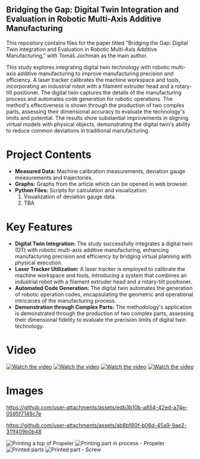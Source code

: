 ## Bridging the Gap: Digital Twin Integration and Evaluation in Robotic Multi-Axis Additive Manufacturing ##

This repository contains files for the paper titled "Bridging the Gap: Digital Twin Integration and Evaluation in Robotic Multi-Axis Additive Manufacturing," with Tomáš Jochman as the main author.


This study explores integrating digital twin technology with robotic multi-axis additive manufacturing to improve manufacturing precision and efficiency. A laser tracker calibrates the machine workspace and tools, incorporating an industrial robot with a filament extruder head and a rotary-tilt positioner. The digital twin captures the details of the manufacturing process and automates code generation for robotic operations. The method's effectiveness is shown through the production of two complex parts, assessing their dimensional accuracy to evaluate the technology's limits and potential. The results show substantial improvements in aligning virtual models with physical objects, demonstrating the digital twin's ability to reduce common deviations in traditional manufacturing.

# Project Contents

- **Measured Data:** Machine calibration measurements, deviation gauge measurements and trajectories. 
- **Graphs:** Graphs from the article which can be opened in web browser.
- **Python Files:** Scripts for calculation and visualization:
  1. Visualization of deviation gauge data.
  2. TBA

# Key Features

- **Digital Twin Integration:** The study successfully integrates a digital twin (DT) with robotic multi-axis additive manufacturing, enhancing manufacturing precision and efficiency by bridging virtual planning with physical execution.
- **Laser Tracker Utilization:** A laser tracker is employed to calibrate the machine workspace and tools, introducing a system that combines an industrial robot with a filament extruder head and a rotary-tilt positioner.
- **Automated Code Generation:** The digital twin automates the generation of robotic operation codes, encapsulating the geometric and operational intricacies of the manufacturing process.
- **Demonstration through Complex Parts:** The methodology's application is demonstrated through the production of two complex parts, assessing their dimensional fidelity to evaluate the precision limits of digital twin technology.

# Video
[![Watch the video](https://img.youtube.com/vi/Vr6lDgBZacE/0.jpg)](https://youtu.be/Vr6lDgBZacE)
[![Watch the video](https://img.youtube.com/vi/unyc6g1iy5o/0.jpg)](https://youtu.be/unyc6g1iy5o)
[![Watch the video](https://img.youtube.com/vi/W30Yxqppxts/0.jpg)](https://youtu.be/W30Yxqppxts)
[![Watch the video](https://img.youtube.com/vi/HVP27mbQvT0/0.jpg)](https://youtu.be/HVP27mbQvT0)

# Images


https://github.com/user-attachments/assets/edb3b10b-a854-42ed-a74e-0595f7149c7e



https://github.com/user-attachments/assets/ab8bf80f-b06d-45a9-9ae2-311f409b0b48

![Printing a top of Propeler](https://github.com/user-attachments/assets/ef6c751e-386d-439f-a423-c79b80189102)
![Printing part in process - Propeler](https://github.com/user-attachments/assets/7ef9c0d4-8b67-4296-86e8-d34b701bb172)
![Printed parts](https://github.com/user-attachments/assets/3bead796-3170-4e16-b283-efffe2a9cd4f)
![Printed part - Screw](https://github.com/user-attachments/assets/fcb8079a-1325-4d09-a72a-88f3d829035b)
